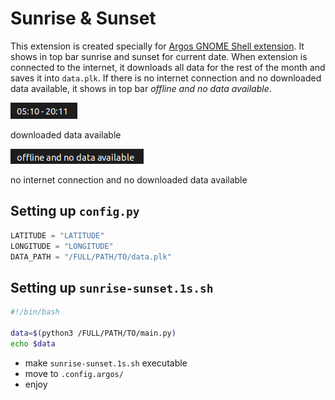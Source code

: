 # Sunrise & Sunset

This extension is created specially for [Argos GNOME Shell extension](https://github.com/p-e-w/argos). It shows in top bar sunrise and sunset for current date. When extension is connected to the internet, it downloads all data for the rest of the month and saves it into `data.plk`. If there is no internet connection and no downloaded data available, it shows in top bar *offline and no data available*.

![extension_wifi](img/extension_wifi.png)

downloaded data available

![extension_no_wifi](img/extension_no_wifi.png)

no internet connection and no downloaded data available

## Setting up `config.py`


```python
LATITUDE = "LATITUDE"
LONGITUDE = "LONGITUDE"
DATA_PATH = "/FULL/PATH/TO/data.plk"
```

## Setting up `sunrise-sunset.1s.sh`

```bash
#!/bin/bash

data=$(python3 /FULL/PATH/TO/main.py)
echo $data
```

* make `sunrise-sunset.1s.sh` executable
* move to `.config.argos/`
* enjoy